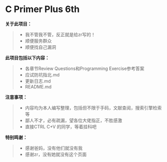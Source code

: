 # C Primer Plus 6th

**关于此项目：**
>* 我不管我不管，反正就是给zr写的！
>* 顺便服务群众
>* 顺便找自己漏洞

**此项目包括以下内容：**
>* 各章节Review Questions和Programming Exercise参考答案
>* 应试防坑指北.md
>* 更新日志.md
>* README.md

**注意事项：**
>* 内容均为本人编写整理，包括但不限于手码，文献查阅，搜索引擎检索等
>* 鄙人不才，必有疏漏，望各位大佬指正，不胜感激
>* 直接CTRL C+V 的同学，等着挂科吧


**特别鸣谢：**
>* 感谢爸妈，没有他们就没有我
>* 感谢zr，没有她就没有这个页面
